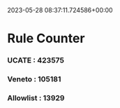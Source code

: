2023-05-28 08:37:11.724586+00:00
# Rule Counter 
 ### UCATE : 423575

 ### Veneto : 105181

 ### Allowlist : 13929